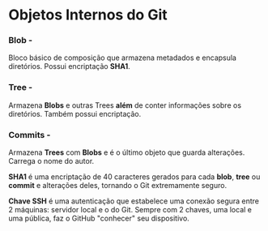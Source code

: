 # Objetos Internos do Git #

### Blob - ###

Bloco básico de composição que armazena metadados e encapsula diretórios. Possui encriptação **SHA1**. 

### **Tree** - ###

Armazena **Blobs** e outras Trees  **além** de conter informações sobre os diretórios. Também possui encriptação. 

### Commits - ###

Armazena **Trees** com **Blobs**  e é o último objeto que guarda alterações. Carrega o nome do autor.



**SHA1** é uma encriptação de 40 caracteres gerados para cada **blob**, **tree** ou **commit** e alterações deles, tornando o Git extremamente seguro.

**Chave SSH** é uma autenticação que estabelece uma conexão segura entre 2 máquinas: servidor local e o do Git. Sempre com 2 chaves, uma local e uma pública, faz o GitHub "conhecer"  seu dispositivo.